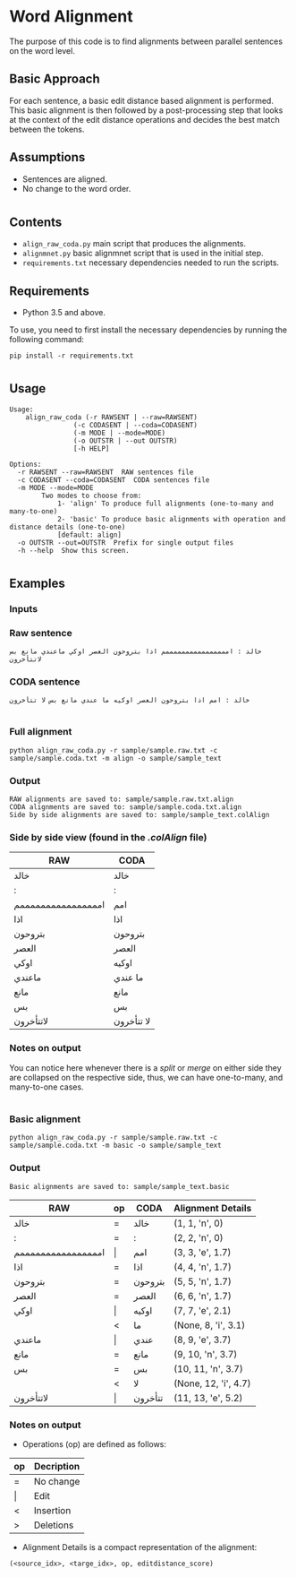 # Word Alignment

The purpose of this code is to find alignments between parallel sentences on the word level.

## Basic Approach
For each sentence, a basic edit distance based alignment is performed. This basic alignment is then followed by a post-processing step that looks at the context of the edit distance operations and decides the best match between the tokens.

## Assumptions
- Sentences are aligned.
- No change to the word order.
#
## Contents
- `align_raw_coda.py` main script that produces the alignments.
- `alignmnet.py` basic alignmnet script that is used in the initial step.
- `requirements.txt` necessary dependencies needed to run the scripts.

## Requirements
- Python 3.5 and above.

To use, you need to first install the necessary dependencies by running the following command:
```
pip install -r requirements.txt
```
#
## Usage
```
Usage:
    align_raw_coda (-r RAWSENT | --raw=RAWSENT)
                (-c CODASENT | --coda=CODASENT)
                (-m MODE | --mode=MODE)
                (-o OUTSTR | --out OUTSTR)
                [-h HELP]

Options:
  -r RAWSENT --raw=RAWSENT  RAW sentences file
  -c CODASENT --coda=CODASENT  CODA sentences file
  -m MODE --mode=MODE  
        Two modes to choose from: 
            1- 'align' To produce full alignments (one-to-many and many-to-one)
            2- 'basic' To produce basic alignments with operation and distance details (one-to-one)
            [default: align]
  -o OUTSTR --out=OUTSTR  Prefix for single output files
  -h --help  Show this screen.
```
#
## Examples

### Inputs
### Raw sentence
```
خالد : اممممممممممممممممم اذا بتروحون العصر اوكي ماعندي مانع بس لاتتأخرون
```
### CODA sentence
```
خالد : امم اذا بتروحون العصر اوكيه ما عندي مانع بس لا تتأخرون
```
#
### Full alignment
```
python align_raw_coda.py -r sample/sample.raw.txt -c sample/sample.coda.txt -m align -o sample/sample_text
```

### Output
```
RAW alignments are saved to: sample/sample.raw.txt.align
CODA alignments are saved to: sample/sample.coda.txt.align
Side by side alignments are saved to: sample/sample_text.colAlign
```
### Side by side view (found in the _.colAlign_ file)

|RAW| CODA|
|---|-----|
|خالد | خالد |
|: | : |
|اممممممممممممممممم | امم |
|اذا | اذا |
|بتروحون | بتروحون |
|العصر | العصر |
|اوكي | اوكيه |
|ماعندي | ما عندي |
|مانع | مانع |
|بس | بس |
|لاتتأخرون | لا تتأخرون |

### Notes on output
You can notice here whenever there is a _split_ or _merge_ on either side they are collapsed on the respective side, thus, we can have one-to-many, and many-to-one cases.

#

### Basic alignment
```
python align_raw_coda.py -r sample/sample.raw.txt -c sample/sample.coda.txt -m basic -o sample/sample_text
```
### Output
```
Basic alignments are saved to: sample/sample_text.basic
```
|RAW|op|CODA|Alignment Details|
|- |- |- |- |
|خالد| =| خالد| (1, 1, 'n', 0)|
|:| =| :| (2, 2, 'n', 0)|
|اممممممممممممممممم| \|| امم| (3, 3, 'e', 1.7)|
|اذا| =| اذا| (4, 4, 'n', 1.7)|
|بتروحون| =| بتروحون| (5, 5, 'n', 1.7)|
|العصر| =| العصر| (6, 6, 'n', 1.7)|
|اوكي| \|| اوكيه| (7, 7, 'e', 2.1)|
| |<| ما|(None, 8, 'i', 3.1)|
|ماعندي| \|| عندي| (8, 9, 'e', 3.7)|
|مانع| =| مانع| (9, 10, 'n', 3.7)|
|بس| =| بس| (10, 11, 'n', 3.7)|
| |<| لا|(None, 12, 'i', 4.7)|
|لاتتأخرون| \|| تتأخرون| (11, 13, 'e', 5.2)|

### Notes on output
- Operations (op) are defined as follows:

|op|Decription|
|-|-|
|=|  No change|
|\||  Edit|
|< | Insertion|
|> | Deletions|

- Alignment Details is a compact representation of the alignment:
```
(<source_idx>, <targe_idx>, op, editdistance_score)
```
